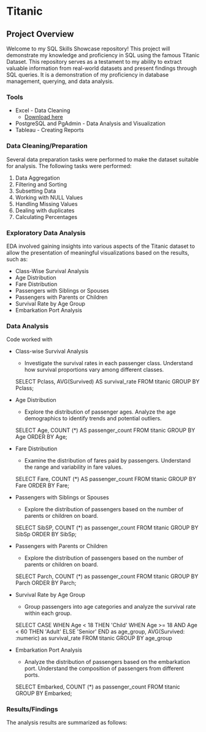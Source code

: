 # Titanic
## Project Overview
Welcome to my SQL Skills Showcase repository! This project will demonstrate my knowledge and proficiency in SQL using the famous Titanic Dataset. This repository serves as a testament to my ability to extract valuable information from real-world datasets and present findings through SQL queries. It is a demonstration of my proficiency in database management, querying, and data analysis.
### Tools
- Excel - Data Cleaning 
  - [Download here](https://www.kaggle.com/datasets/shuofxz/titanic-machine-learning-from-disaster/download?datasetVersionNumber=1) 
- PostgreSQL and PgAdmin - Data Analysis and Visualization
- Tableau - Creating Reports

### Data Cleaning/Preparation

Several data preparation tasks were performed to make the dataset suitable for analysis. The following tasks were performed:
1.	Data Aggregation
2.	Filtering and Sorting
3.	Subsetting Data
4.	Working with NULL Values
5.	Handling Missing Values
6.	Dealing with duplicates
7.	Calculating Percentages
   
### Exploratory Data Analysis

EDA involved gaining insights into various aspects of the Titanic dataset to allow the presentation of meaningful visualizations based on the results, such as:

- Class-Wise Survival Analysis
- Age Distribution
- Fare Distribution
- Passengers with Siblings or Spouses
- Passengers with Parents or Children
- Survival Rate by Age Group
- Embarkation Port Analysis

### Data Analysis
Code worked with

- Class-wise Survival Analysis
   - Investigate the survival rates in each passenger class. Understand how survival proportions vary among different classes.
     
  SELECT Pclass, AVG(Survived)
  AS survival_rate
  FROM titanic
  GROUP BY Pclass;

- Age Distribution
  - Explore the distribution of passenger ages. Analyze the age demographics to identify trends and potential outliers.
    
  SELECT Age, COUNT (*) AS passenger_count
  FROM titanic GROUP BY Age ORDER BY Age;

- Fare Distribution
   - Examine the distribution of fares paid by passengers. Understand the range and variability in fare values.
     
  SELECT Fare, COUNT (*) AS
  passenger_count
  FROM titanic
  GROUP BY Fare
  ORDER BY Fare;

- Passengers with Siblings or Spouses
  - Explore the distribution of passengers based on the number of parents or children on board.
    
  SELECT SibSP, COUNT (*) as passenger_count
  FROM titanic GROUP BY SibSp ORDER BY SibSp;

- Passengers with Parents or Children
  - Explore the distribution of passengers based on the number of parents or children on board.
    
  SELECT Parch, COUNT (*) as passenger_count FROM titanic
  GROUP BY Parch ORDER BY Parch;

- Survival Rate by Age Group
  - Group passengers into age categories and analyze the survival rate within each group.
    
  SELECT
    CASE
      WHEN Age < 18 THEN 'Child'
      WHEN Age >= 18 AND Age < 60
  THEN 'Adult'
      ELSE 'Senior'
    END as age_group,
    AVG(Survived: :numeric) as
  survival_rate
  FROM titanic
  GROUP BY age_group

- Embarkation Port Analysis
  - Analyze the distribution of passengers based on the embarkation port. Understand the composition of passengers from different ports.

  SELECT Embarked, COUNT (*) as
  passenger_count
  FROM titanic
  GROUP BY Embarked;

### Results/Findings

The analysis results are summarized as follows:


